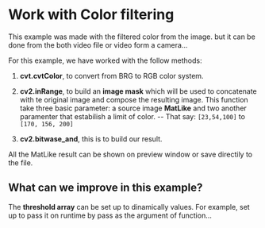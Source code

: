 # Work with Color filtering

This example was made with the filtered color from the image. but it can be done from the both video file or video form a camera...

For this example, we have worked with the follow methods:

1. **cvt.cvtColor**, to convert from BRG to RGB color system.

2. **cv2.inRange**, to build an **image mask** which will be used to concatenate with te original image and compose the resulting image. This function take three basic parameter: a source image **MatLike** and two another paramenter that estabilish a limit of color.
    -- That say: `[23,54,100]` to `[170, 156, 200]`

3. **cv2.bitwase_and**, this is to build our result.

All the MatLike result can be shown on preview window or save directily to the file.

## What can we improve in this example?

The **threshold array** can be set up to dinamically values. For example, set up to pass it on runtime by pass as the argument of function...

